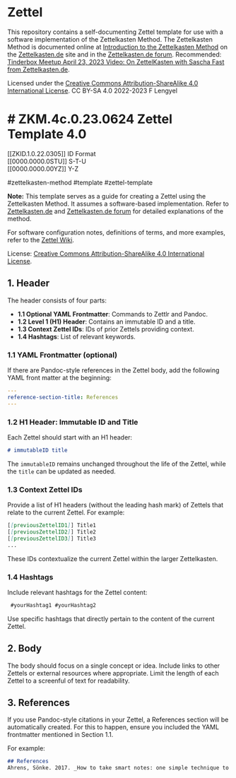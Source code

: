 # Zettel

This repository contains a self-documenting Zettel template for use with a software implementation of the Zettelkasten Method. The Zettelkasten Method is documented online at [Introduction to the Zettelkasten Method](https://zettelkasten.de/posts/overview/) on the [Zettelkasten.de](https://zettelkasten.de) site and in the [Zettelkasten.de forum](https://forum.zettelkasten.de). Recommended: [Tinderbox Meetup April 23, 2023 Video: On ZettelKasten with Sascha Fast from Zettelkasten.de](https://www.youtube.com/watch?v=I4TXkGjKpTo). 

Licensed under the [Creative Commons Attribution-ShareAlike 4.0 International License](https://creativecommons.org/licenses/by-sa/4.0/legalcode). CC BY-SA 4.0 2022-2023 F Lengyel 

# # ZKM.4c.0.23.0624 Zettel Template 4.0

[[ZKID.1.0.22.0305]] ID Format  
[[0000.0000.0STU]] S-T-U  
[[0000.0000.00YZ]] Y-Z  

 #zettelkasten-method #template #zettel-template

**Note:** This template serves as a guide for creating a Zettel using the Zettelkasten Method. It assumes a software-based implementation. Refer to [Zettelkasten.de](https://zettelkasten.de/posts/overview/) and [Zettelkasten.de forum](https://forum.zettelkasten.de) for detailed explanations of the method.

For software configuration notes, definitions of terms, and more examples, refer to the [Zettel Wiki](https://github.com/flengyel/Zettel/wiki).

License: [Creative Commons Attribution-ShareAlike 4.0 International License](https://creativecommons.org/licenses/by-sa/4.0/legalcode).

## 1. Header

The header consists of four parts:

- **1.1 Optional YAML Frontmatter**: Commands to Zettlr and Pandoc. 
- **1.2 Level 1 (H1) Header**: Contains an immutable ID and a title.
- **1.3 Context Zettel IDs**: IDs of prior Zettels providing context.
- **1.4 Hashtags**: List of relevant keywords.

### 1.1 YAML Frontmatter (optional)

If there are Pandoc-style references in the Zettel body, add the following YAML front matter at the beginning:

```yaml
---
reference-section-title: References
---
```

### 1.2 H1 Header: Immutable ID and Title

Each Zettel should start with an H1 header:

```markdown
# immutableID title
```

The `immutableID` remains unchanged throughout the life of the Zettel, while the `title` can be updated as needed.

### 1.3 Context Zettel IDs

Provide a list of H1 headers (without the leading hash mark) of Zettels that relate to the current Zettel. For example:

```markdown
[[previousZettelID1]] Title1
[[previousZettelID2]] Title2  
[[previousZettelID3]] Title3
...
```

These IDs contextualize the current Zettel within the larger Zettelkasten.

### 1.4 Hashtags

Include relevant hashtags for the Zettel content:

```markdown
 #yourHashtag1 #yourHashtag2
```

Use specific hashtags that directly pertain to the content of the current Zettel.

## 2. Body

The body should focus on a single concept or idea. Include links to other Zettels or external resources where appropriate. Limit the length of each Zettel to a screenful of text for readability.

## 3. References

If you use Pandoc-style citations in your Zettel, a References section will be automatically created. For this to happen, ensure you included the YAML frontmatter mentioned in Section 1.1.

For example:

```markdown
## References
Ahrens, Sönke. 2017. _How to take smart notes: one simple technique to boost writing, learning and thinking: for students, academics and nonfiction book writers_. North Charleston, SC: CreateSpace.
```
